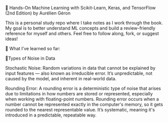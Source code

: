 📘 Hands-On Machine Learning with Scikit-Learn, Keras, and TensorFlow (2nd Edition) by Aurélien Géron

This is a personal study repo where I take notes as I work through the book. My goal is to better understand ML concepts and build a review-friendly reference for myself and others. Feel free to follow along, fork, or suggest ideas!

🧠 What I’ve learned so far:

🎯Types of Noise in Data

Stochastic Noise: Random variations in data that cannot be explained by input features — also known as irreducible error. It’s unpredictable, not caused by the model, and inherent in real-world data.


Rounding Error: A rounding error is a deterministic type of noise that arises due to limitations in how numbers are stored or represented, especially when working with floating-point numbers. Rounding error occurs when a number cannot be represented exactly in the computer's memory, so it gets rounded to the nearest representable value. It’s systematic, meaning it's introduced in a predictable, repeatable way.
